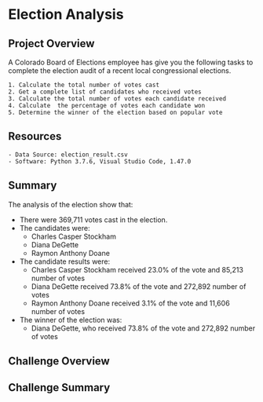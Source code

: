 # Election Analysis

## Project Overview
A Colorado Board of Elections employee has give you the following tasks to complete the election audit of a recent local congressional elections. 

	1. Calculate the total number of votes cast
	2. Get a complete list of candidates who received votes
	3. Calculate the total number of votes each candidate received
	4. Calculate  the percentage of votes each candidate won
	5. Determine the winner of the election based on popular vote

## Resources 

	- Data Source: election_result.csv
	- Software: Python 3.7.6, Visual Studio Code, 1.47.0

## Summary
The analysis of the election show that:
- There were 369,711 votes cast in the election.
- The candidates were:
    - Charles Casper Stockham
    - Diana DeGette
    - Raymon Anthony Doane
- The candidate results were:
    - Charles Casper Stockham received 23.0% of the vote and 85,213 number of votes
    - Diana DeGette received 73.8% of the vote and 272,892 number of votes
    - Raymon Anthony Doane received 3.1% of the vote and 11,606 number of votes
- The winner of the election was: 
    - Diana DeGette, who received 73.8% of the vote and 272,892 number of votes

## Challenge Overview 

## Challenge Summary 
